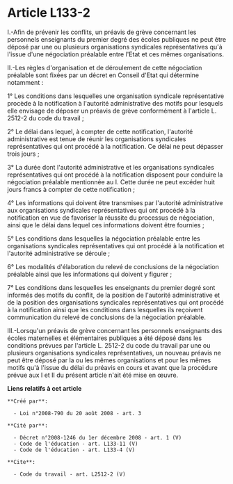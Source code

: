 # Article L133-2

I.-Afin de prévenir les conflits, un préavis de grève concernant les personnels enseignants du premier degré des écoles
publiques ne peut être déposé par une ou plusieurs organisations syndicales représentatives qu'à l'issue d'une négociation
préalable entre l'Etat et ces mêmes organisations. 

II.-Les règles d'organisation et de déroulement de cette négociation préalable sont fixées par un décret en Conseil d'Etat
qui détermine notamment : 

1° Les conditions dans lesquelles une organisation syndicale représentative procède à la notification à l'autorité
administrative des motifs pour lesquels elle envisage de déposer un préavis de grève conformément à l'article L. 2512-2 du
code du travail ; 

2° Le délai dans lequel, à compter de cette notification, l'autorité administrative est tenue de réunir les organisations
syndicales représentatives qui ont procédé à la notification. Ce délai ne peut dépasser trois jours ; 

3° La durée dont l'autorité administrative et les organisations syndicales représentatives qui ont procédé à la notification
disposent pour conduire la négociation préalable mentionnée au I. Cette durée ne peut excéder huit jours francs à compter de
cette notification ; 

4° Les informations qui doivent être transmises par l'autorité administrative aux organisations syndicales représentatives
qui ont procédé à la notification en vue de favoriser la réussite du processus de négociation, ainsi que le délai dans lequel
ces informations doivent être fournies ; 

5° Les conditions dans lesquelles la négociation préalable entre les organisations syndicales représentatives qui ont procédé
à la notification et l'autorité administrative se déroule ; 

6° Les modalités d'élaboration du relevé de conclusions de la négociation préalable ainsi que les informations qui doivent y
figurer ; 

7° Les conditions dans lesquelles les enseignants du premier degré sont informés des motifs du conflit, de la position de
l'autorité administrative et de la position des organisations syndicales représentatives qui ont procédé à la notification
ainsi que les conditions dans lesquelles ils reçoivent communication du relevé de conclusions de la négociation préalable. 

III.-Lorsqu'un préavis de grève concernant les personnels enseignants des écoles maternelles et élémentaires publiques a été
déposé dans les conditions prévues par l'article L. 2512-2 du code du travail par une ou plusieurs organisations syndicales
représentatives, un nouveau préavis ne peut être déposé par la ou les mêmes organisations et pour les mêmes motifs qu'à
l'issue du délai du préavis en cours et avant que la procédure prévue aux I et II du présent article n'ait été mise en œuvre.

**Liens relatifs à cet article**

	**Créé par**:

	  - Loi n°2008-790 du 20 août 2008 - art. 3

	**Cité par**:

	  - Décret n°2008-1246 du 1er décembre 2008 - art. 1 (V)
	  - Code de l'éducation - art. L133-11 (V)
	  - Code de l'éducation - art. L133-4 (V)

	**Cite**:

	  - Code du travail - art. L2512-2 (V)
